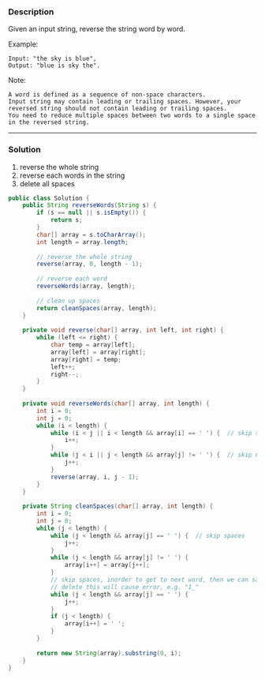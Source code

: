 ### **Description** ###
Given an input string, reverse the string word by word.

Example:  
```
Input: "the sky is blue",
Output: "blue is sky the".
```
Note:

    A word is defined as a sequence of non-space characters.
    Input string may contain leading or trailing spaces. However, your reversed string should not contain leading or trailing spaces.
    You need to reduce multiple spaces between two words to a single space in the reversed string.

---
### **Solution** ###
1. reverse the whole string
2. reverse each words in the string
3. delete all spaces

```java
public class Solution {
    public String reverseWords(String s) {
        if (s == null || s.isEmpty()) {
            return s;
        }
        char[] array = s.toCharArray();
        int length = array.length;
        
        // reverse the whole string
        reverse(array, 0, length - 1);
        
        // reverse each word
        reverseWords(array, length);
        
        // clean up spaces
        return cleanSpaces(array, length);
    }
    
    private void reverse(char[] array, int left, int right) {
        while (left <= right) {
            char temp = array[left];
            array[left] = array[right];
            array[right] = temp;
            left++;
            right--;
        }
    }
    
    private void reverseWords(char[] array, int length) {
        int i = 0;
        int j = 0;
        while (i < length) {
            while (i < j || i < length && array[i] == ' ') {  // skip spaces, i has move to the first non-space character
                i++;
            }
            while (j < i || j < length && array[j] != ' ') {  // skip non-spaces, j has move to the first space after the word
                j++;
            }
            reverse(array, i, j - 1);
        }
    }
    
    private String cleanSpaces(char[] array, int length) {
        int i = 0;
        int j = 0;
        while (j < length) {
            while (j < length && array[j] == ' ') {  // skip spaces
                j++;
            }
            while (j < length && array[j] != ' ') {
                array[i++] = array[j++];
            }
            // skip spaces, inorder to get to next word, then we can safely do the next sentence to add one space between words
            // delete this will cause error, e.g. "1_"
            while (j < length && array[j] == ' ') {  
                j++;
            }
            if (j < length) {
                array[i++] = ' ';
            }
        }
        
        return new String(array).substring(0, i);
    }
}
```